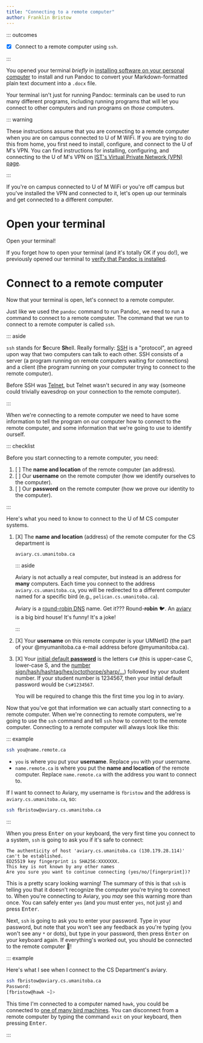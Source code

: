 ```yaml
---
title: "Connecting to a remote computer"
author: Franklin Bristow
---
```


::: outcomes

* [X] Connect to a remote computer using `ssh`.

:::

You opened your terminal *briefly* in [installing software on your personal
computer] to install and run Pandoc to convert your Markdown-formatted plain
text document into a `.docx` file.

Your terminal isn't just for running Pandoc: terminals can be used to run many
different programs, including running programs that will let you connect to
other computers and run programs on *those* computers.

::: warning

These instructions assume that you are connecting to a remote computer when you
are on campus connected to U of M WiFi. If you are trying to do this from home,
you first need to install, configure, and connect to the U of M's VPN. You can
find instructions for installing, configuring, and connecting to the U of M's
VPN on [IST's Virtual Private Network (VPN) page].

:::

If you're on campus connected to U of M WiFi or you're off campus but you've
installed the VPN and connected to it, let's open up our terminals and get
connected to a different computer.

[installing software on your personal computer]: ../topic01/topic-2.html
[IST's Virtual Private Network (VPN) page]:
https://umanitoba.ca/information-services-technology/my-security/vpn-support

Open your terminal
==================

Open your terminal!

If you forget how to open your terminal (and it's totally OK if you do!), we
previously opened our terminal to [verify that Pandoc is installed].

[verify that Pandoc is installed]:
../topic01/topic-2.html#verifying-that-pandoc-is-installed

Connect to a remote computer
============================

Now that your terminal is open, let's connect to a remote computer.

Just like we used the `pandoc` command to run Pandoc, we need to run a command
to connect to a remote computer. The command that we run to connect to a remote
computer is called `ssh`.

::: aside

`ssh` stands for **S**ecure **Sh**ell. Really formally: [SSH] is a "protocol",
an agreed upon way that two computers can talk to each other. SSH consists of a
server (a program running on remote computers waiting for connections) and a
client (the program running on your computer trying to connect to the remote
computer).

Before SSH was [Telnet], but Telnet wasn't secured in any way (someone could
trivially eavesdrop on your connection to the remote computer).

[SSH]: https://en.wikipedia.org/wiki/Secure_Shell
[Telnet]: https://en.wikipedia.org/wiki/Telnet

:::

When we're connecting to a remote computer we need to have some information to
tell the program on our computer how to connect to the remote computer, and some
information that we're going to use to identify ourself.

::: checklist

Before you start connecting to a remote computer, you need:

1. [ ] The **name and location** of the remote computer (an address).
2. [ ] Our **username** on the remote computer (how we identify ourselves to the
   computer).
3. [ ] Our **password** on the remote computer (how we prove our identity to the
   computer).

:::

Here's what you need to know to connect to the U of M CS computer systems.

1. [X] The **name and location** (address) of the remote computer for the CS
   department is

   ```
   aviary.cs.umanitoba.ca
   ```

   ::: aside
    
   Aviary is not actually a real computer, but instead is an address for
   **many** computers. Each time you connect to the address
   `aviary.cs.umanitoba.ca`, you will be redirected to a different computer
   named for a specific bird (e.g., `pelican.cs.umanitoba.ca`).

   Aviary is a [round-robin DNS] name. Get it??? Round-**robin** :bird:. An
   [aviary] is a big bird house! It's funny! It's a joke!

   [aviary]: https://en.wikipedia.org/wiki/Aviary
   [round-robin DNS]: https://en.wikipedia.org/wiki/Round-robin_DNS

   :::
2. [X] Your **username** on this remote computer is your UMNetID (the part of
   your @myumanitoba.ca e-mail address before @myumanitoba.ca).
3. [X] Your [initial default **password**] is the letters `Cs#` (this is
   upper-case C, lower-case S, and the [number
   sign/hash/hashtag/hex/octothorpe/sharp/...]) followed by your
   student number. If your student number is 1234567, then your initial default
   password would be `Cs#1234567`.

   You will be required to change this the first time you log in to aviary.

[number sign/hash/hashtag/hex/octothorpe/sharp/...]:
https://en.wikipedia.org/wiki/Number_sign#Names
[initial default **password**]:
https://home.cs.umanitoba.ca/~gedetil/facilities-guide/#!unix/access.md#Initial_Password_and_Password_Changes

Now that you've got that information we can actually start connecting to a
remote computer. When we're connecting to remote computers, we're going to use
the `ssh` command and tell `ssh` how to connect to the remote computer. Connecting
to a remote computer will always look like this:

::: example

```bash
ssh you@name.remote.ca
```

* `you` is where you put your **username**. Replace `you` with *your* username.
* `name.remote.ca` is where you put the **name and location** of the remote
  computer. Replace `name.remote.ca` with the address you want to connect to.

If I want to connect to Aviary, my username is `fbristow` and the address is
`aviary.cs.umanitoba.ca`, so:

```bash
ssh fbristow@aviary.cs.umanitoba.ca
```

:::

When you press <kbd>Enter</kbd> on your keyboard, the very first time you
connect to a system, `ssh` is going to ask you if it's safe to connect:

```
The authenticity of host 'aviary.cs.umanitoba.ca (130.179.28.114)' can't be established.
ED25519 key fingerprint is SHA256:XXXXXXX.
This key is not known by any other names
Are you sure you want to continue connecting (yes/no/[fingerprint])?
```

This is a pretty scary looking warning! The summary of this is that `ssh` is
telling you that it doesn't recognize the computer you're trying to connect to.
When you're connecting to Aviary, you *may* see this warning more than once. You
can safely enter `yes` (and you must enter `yes`, not just `y`) and press
<kbd>Enter</kbd>.

Next, `ssh` is going to ask you to enter your password. Type in your password,
but note that you won't see any feedback as you're typing (you won't see any `*`
or dots), but type in your password, then press <kbd>Enter</kbd> on your
keyboard again. If everything's worked out, you should be connected to the
remote computer :tada:!

::: example

Here's what I see when I connect to the CS Department's aviary. 

```bash
ssh fbristow@aviary.cs.umanitoba.ca
Password: 
[fbristow@hawk ~]> 
```

This time I'm connected to a computer named `hawk`, you could be connected to
[one of many bird machines]. You can disconnect from a remote computer by typing
the command `exit` on your keyboard, then pressing <kbd>Enter</kbd>.


[one of many bird machines]:
https://linux-www.cs.umanitoba.ca/cgi-bin/man?machines

:::
